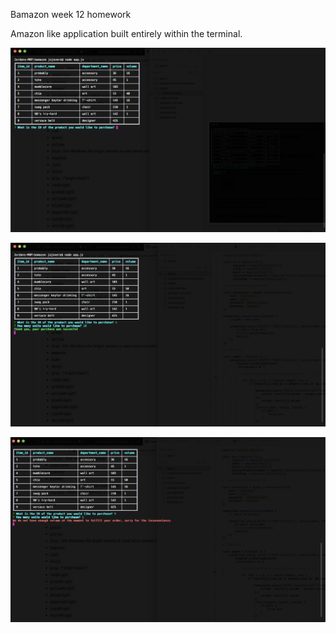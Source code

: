 Bamazon week 12 homework

Amazon like application built entirely within the terminal.


![main command, this is what shows when node app.js is ran](./media/commandInitial.png)

![successful purchase command, this is what shows when the user successfully makes a purchase](./media/commandSuccess.png)

![failed purchase command, this is what shows when the user non-successfully makes a purchase](./media/commandFail.png)